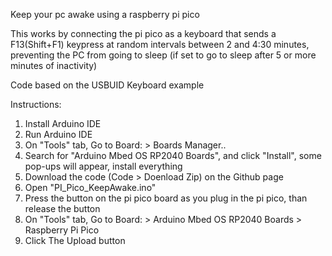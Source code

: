 Keep your pc awake using a raspberry pi pico

This works by connecting the pi pico as a keyboard that sends a F13(Shift+F1) keypress at random intervals between 2 and 4:30 minutes, preventing the PC from going to sleep (if set to go to sleep after 5 or more minutes of inactivity)

Code based on the USBUID Keyboard example

Instructions:
1. Install Arduino IDE
2. Run Arduino IDE
3. On "Tools" tab, Go to Board: > Boards Manager..
4. Search for "Arduino Mbed OS RP2040 Boards", and click "Install", some pop-ups will appear, install everything
5. Download the code (Code > Doenload Zip) on the Github page
6. Open "PI_Pico_KeepAwake.ino"
7. Press the button on the pi pico board as you plug in the pi pico, than release the button
8. On "Tools" tab, Go to Board: > Arduino Mbed OS RP2040 Boards > Raspberry Pi Pico
9. Click The Upload button
